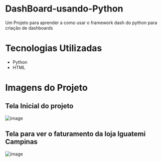 # DashBoard-usando-Python
Um Projeto para aprender a como usar o framework dash do python para criação de dashboards

# Tecnologias Utilizadas

- Python
- HTML

# Imagens do Projeto

## Tela Inicial do projeto

![image](https://user-images.githubusercontent.com/86581876/175321650-57bdd428-63fd-46c4-8cfe-9fb899ff94b0.png)

## Tela para ver o faturamento da loja Iguatemi Campinas

![image](https://user-images.githubusercontent.com/86581876/175321772-07112530-29aa-4aeb-9be9-d2b4e881edfa.png)
